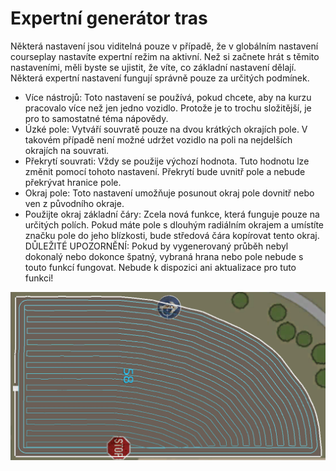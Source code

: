 # Expertní generátor tras


Některá nastavení jsou viditelná pouze v případě, že v globálním nastavení courseplay nastavíte expertní režim na aktivní.
Než si začnete hrát s těmito nastaveními, měli byste se ujistit, že víte, co základní nastavení dělají.
Některá expertní nastavení fungují správně pouze za určitých podmínek.

- Více nástrojů: Toto nastavení se používá, pokud chcete, aby na kurzu pracovalo více než jen jedno vozidlo. Protože je to trochu složitější, je pro to samostatné téma nápovědy.
- Úzké pole: Vytváří souvratě pouze na dvou krátkých okrajích pole. V takovém případě není možné udržet vozidlo na poli na nejdelších okrajích na souvrati.
- Překrytí souvrati: Vždy se použije výchozí hodnota. Tuto hodnotu lze změnit pomocí tohoto nastavení. Překrytí bude uvnitř pole a nebude překrývat hranice pole.
- Okraj pole: Toto nastavení umožňuje posunout okraj pole dovnitř nebo ven z původního okraje.
- Použijte okraj základní čáry: Zcela nová funkce, která funguje pouze na určitých polích. Pokud máte pole s dlouhým radiálním okrajem a umístíte značku pole do jeho blízkosti, bude středová čára kopírovat tento okraj.
DŮLEŽITÉ UPOZORNĚNÍ: Pokud by vygenerovaný průběh nebyl dokonalý nebo dokonce špatný, vybraná hrana nebo pole nebude s touto funkcí fungovat. Nebude k dispozici ani aktualizace pro tuto funkci!


![Image](https://raw.githubusercontent.com/Jan2903/CourseplayHelp/refs/heads/main/translation_data/baseedge_0_0_1020_545.png)

